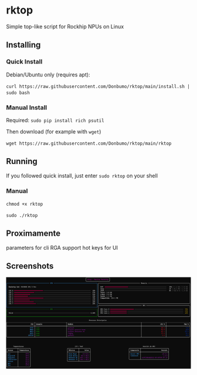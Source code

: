 # rktop
Simple top-like script for Rockhip NPUs on Linux

## Installing
### Quick Install 
Debian/Ubuntu only (requires apt):

`curl https://raw.githubusercontent.com/Donbumo/rktop/main/install.sh | sudo bash`

### Manual Install

Required:
`sudo pip install rich psutil`

Then download (for example with `wget`)

`wget https://raw.githubusercontent.com/Donbumo/rktop/main/rktop`

## Running

If you followed quick install, just enter `sudo rktop` on your shell

### Manual

`chmod +x rktop`

`sudo ./rktop`

## Proximamente

parameters for cli
RGA support 
hot keys for UI

## Screenshots

![Full View](full.png)

